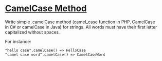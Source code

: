 # [CamelCase Method](https://www.codewars.com/kata/587731fda577b3d1b0001196) #

Write simple .camelCase method (camel_case function in PHP, CamelCase in C# or camelCase in Java) for strings. All words must have their first letter capitalized without spaces.

For instance:

    "hello case".camelCase() => HelloCase
    "camel case word".camelCase() => CamelCaseWord
